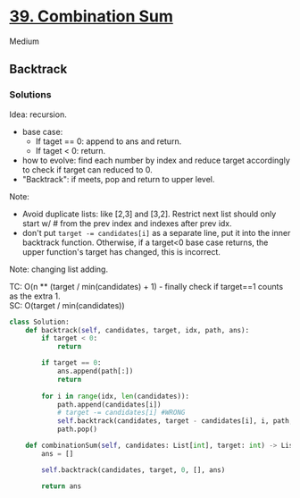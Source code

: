 # [39. Combination Sum](https://leetcode.com/problems/combination-sum/description/?envType=study-plan-v2&envId=top-interview-150)

Medium

## Backtrack

### Solutions
Idea: recursion.
- base case: 
  - If taget == 0: append to ans and return. 
  - If taget < 0: return.
- how to evolve: find each number by index and reduce target accordingly to check if target can reduced to 0.
- "Backtrack": if meets, pop and return to upper level.

Note:
- Avoid duplicate lists: like [2,3] and [3,2]. Restrict next list should only start w/ # from the prev index and indexes after prev idx.
- don't put `target -= candidates[i]` as a separate line, put it into the inner backtrack function. Otherwise, if a target<0 base case returns, the upper function's target has changed, this is incorrect.

Note: changing list adding.

TC: O(n ** (target / min(candidates) + 1) - finally check if target==1 counts as the extra 1.\
SC: O(target / min(candidates)) 

```python
class Solution:
    def backtrack(self, candidates, target, idx, path, ans):
        if target < 0:
            return

        if target == 0:
            ans.append(path[:])
            return
        
        for i in range(idx, len(candidates)):
            path.append(candidates[i])
            # target -= candidates[i] #WRONG
            self.backtrack(candidates, target - candidates[i], i, path, ans)
            path.pop()

    def combinationSum(self, candidates: List[int], target: int) -> List[List[int]]:
        ans = []

        self.backtrack(candidates, target, 0, [], ans)

        return ans
```
